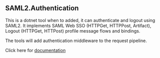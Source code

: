 ## SAML2.Authentication

This is a dotnet tool when to added, it can authenticate and logout using SAML2. It implements SAML Web SSO (HTTPGet, HTTPPost, Artifact), Logout (HTTPGet, HTTPost) profile message flows and bindings. 

The tools will add authentication middleware to the request pipeline.

Click here for [documentation](https://saml2-documentation.readthedocs.io/en/latest/getting-started/)